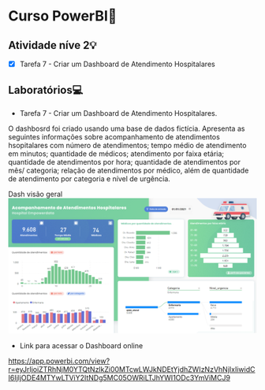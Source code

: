  # Curso PowerBI📕

## Atividade níve 2💡

- [x] Tarefa 7 - Criar um Dashboard de Atendimento Hospitalares


## Laboratórios💻

- Tarefa 7 - Criar um Dashboard de Atendimento Hospitalares.

O dashbosrd foi criado usando uma base de dados fictícia. Apresenta as seguintes informações sobre acompanhamento de atendimentos hsopitalares com número de atendimentos; tempo médio de atendimento em minutos; quantidade de médicos; atendimento por faixa etária; quantidade de atendimentos por hora; quantidade de atendimentos por mês/ categoria; relação de atendimentos por médico, além de quantidade de atendimento por categoria e nível de urgência.

Dash visão geral
 ![dash](print/hospitalar.png)


- Link para acessar o Dashboard online

https://app.powerbi.com/view?r=eyJrIjoiZTRhNjM0YTQtNzlkZi00MTcwLWJkNDEtYjdhZWIzNzVhNjIxIiwidCI6IjljODE4MTYwLTViY2ItNDg5MC05OWRiLTJhYWI1ODc3YmViMCJ9